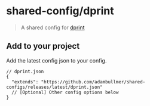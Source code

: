 # shared-config/dprint

> A shared config for [dprint](https://dprint.dev/)

## Add to your project

Add the latest config json to your config.

```jsonc
// dprint.json
{
  "extends": "https://github.com/adambullmer/shared-configs/releases/latest/dprint.json"
  // [Optional] Other config options below
}
```
